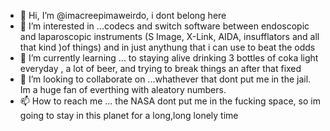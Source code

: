 - 👋 Hi, I’m @imacreepimaweirdo, i dont belong here
- 👀 I’m interested in ...codecs and switch software between endoscopic and laparoscopic instruments (S  Image, X-Link, AIDA, insufflators and all that kind )of things) and in just anythung that i can use to beat the odds
- 🌱 I’m currently learning ... to  staying alive drinking  3 bottles of coka light everyday , a lot of beer, and  trying to break things an after that fixed
- 💞️ I’m looking to collaborate on ...whathever that dont put me in the jail. Im a huge fan of everthing with aleatory numbers.
- 📫 How to reach me ... the NASA dont put me in the fucking space, so im going to stay in this planet for a long,long lonely time

<!---
imacreepimaweirdo/imacreepimaweirdo is a ✨ special ✨ repository because its `README.md` (this file) appears on your GitHub profile.
You can click the Preview link to take a look at your changes.
--->
